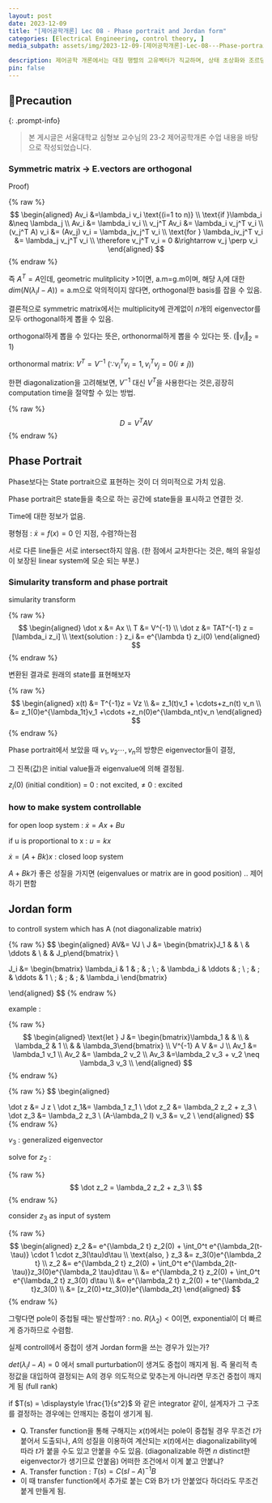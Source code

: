 ```yaml
---
layout: post
date: 2023-12-09
title: "[제어공학개론] Lec 08 - Phase portrait and Jordan form"
categories: [Electrical Engineering, control theory, ]
media_subpath: assets/img/2023-12-09-[제어공학개론]-Lec-08---Phase-portrait-and-Jordan-form.md

description: 제어공학 개론에서는 대칭 행렬의 고유벡터가 직교하며, 상태 초상화와 조르당 형식에 대한 내용을 다룹니다. 상태 초상화는 상태를 축으로 표시하고, 조르당 형식은 비대각화 가능한 시스템을 제어하는 방법을 설명합니다. 시스템의 제어 가능성을 높이기 위해 폐루프 시스템을 고려하며, 고유값과 고유벡터의 성질이 시스템의 동작에 미치는 영향을 논의합니다.
pin: false
---
```



## 📢Precaution


{: .prompt-info}


> 본 게시글은 서울대학교 심형보 교수님의 23-2 제어공학개론 수업 내용을 바탕으로 작성되었습니다.


### Symmetric matrix -> E.vectors are orthogonal


Proof)


{% raw %}
$$
\begin{aligned}
Av_i &=\lambda_i v_i \text{(i=1 to n)} \\
\text{if }\lambda_i &\neq \lambda_j \\
Av_i &= \lambda_i v_i \\
v_j^T Av_i &= \lambda_i v_j^T v_i \\
(v_j^T A) v_i &= (Av_j) v_i = \lambda_jv_j^T v_i \\
\text{for } \lambda_iv_j^T v_i &= \lambda_j v_j^T v_i \\
\therefore v_j^T v_i = 0 &\rightarrow v_j \perp v_i
\end{aligned}
$$
{% endraw %}


즉 $A^T=A$인데, geometric mulitplicity >1이면, a.m=g.m이며, 
해당 $\lambda_i$에 대한 $dim(N(\lambda_i I -A))=\text{a.m}$으로 악의적이지 않다면, orthogonal한 basis를 잡을 수 있음.


결론적으로 symmetric matrix에서는 multiplicity에 관계없이 $n$개의 eigenvector를 모두 orthogonal하게 뽑을 수 있음.


orthogonal하게 뽑을 수 있다는 뜻은, orthonormal하게 뽑을 수 있다는 뜻. ($\Vert v_i\Vert_2 = 1$)


orthonormal matrix: $V^T = V^{-1}$ ($\because v_i^Tv_i = 1, v_i^Tv_j=0 (i\neq j)$)


한편 diagonalization을 고려해보면, $V^{-1}$ 대신 $V^T$을 사용한다는 것은,굉장히 computation time을 절약할 수 있는 방법.


{% raw %}
$$
D = V^TAV
$$
{% endraw %}


## Phase Portrait


Phase보다는 State portrait으로 표현하는 것이 더 의미적으로 가치 있음.


Phase portrait은 state들을 축으로 하는 공간에 state들을 표시하고 연결한 것.


Time에 대한 정보가 없음.


평형점 : $\dot x = f(x)=0$ 인 지점, 수렴?하는점


서로 다른 line들은 서로 intersect하지 않음. (한 점에서 교차한다는 것은, 해의 유일성이 보장된 linear system에 모순 되는 부분.)


### Simularity transform and phase portrait


simularity transform


{% raw %}
$$
\begin{aligned}
\dot x &= Ax \\
T &= V^{-1} \\
\dot z &= TAT^{-1} z = [\lambda_i z_i] \\
\text{solution : } z_i &= e^{\lambda t} z_i(0)
\end{aligned}
$$
{% endraw %}


변환된 결과로 원래의 state를 표현해보자


{% raw %}
$$
\begin{aligned}
x(t) &= T^{-1}z = Vz \\
&= z_1(t)v_1 + \cdots+z_n(t) v_n \\
&= z_1(0)e^{\lambda_1t}v_1 +\cdots +z_n(0)e^{\lambda_nt}v_n
\end{aligned}
$$
{% endraw %}


Phase portrait에서 보았을 때 $v_1, v_2 \cdots, v_n$의 방향은 eigenvector들이 결정,


그 진폭(값)은 initial value들과 eigenvalue에 의해 결정됨.


$z_i(0)$ (initial condition) = 0 : not excited, $\neq$ 0 : excited


### how to make system controllable


for open loop system : $\dot x = Ax+Bu$


if u is proportional to x : $u=kx$


$\dot x = (A+Bk)x$ : closed loop system


$A+Bk$가 좋은 성질을 가지면 (eigenvalues or matrix are in good position) .. 제어하기 편함


## Jordan form


to controll system which has A (not diagonalizable matrix)


{% raw %}
$$
\begin{aligned}
AV&= VJ \\
J &= \begin{bmatrix}J_1 & & \\ & \ddots & \\ & & J_p\end{bmatrix} \\

J_i &=
\begin{bmatrix}
\lambda_i & 1            & \;     & \;  \\
\;        & \lambda_i    & \ddots & \;  \\
\;        & \;           & \ddots & 1   \\
\;        & \;           & \;     & \lambda_i
\end{bmatrix}


\end{aligned}
$$
{% endraw %}


example : 


{% raw %}
$$
\begin{aligned}
\text{let } J &= \begin{bmatrix}\lambda_1 & & \\ & \lambda_2 & 1 \\ & & \lambda_3\end{bmatrix} \\
V^{-1} A V &= J \\
Av_1 &= \lambda_1 v_1 \\
Av_2 &= \lambda_2 v_2 \\
Av_3 &=\lambda_2 v_3 + v_2 \neq \lambda_3 v_3 \\
\end{aligned}
$$
{% endraw %}


{% raw %}
$$
\begin{aligned}

\dot z &= J z \\
\dot z_1&= \lambda_1 z_1 \\
\dot z_2 &= \lambda_2 z_2 + z_3 \\
\dot z_3 &= \lambda_2 z_3 \\
(A-\lambda_2 I) v_3 &= v_2 \\
\end{aligned}
$$
{% endraw %}


$v_3$ : generalized eigenvector


solve for $z_2$ :


{% raw %}
$$
\dot z_2 = \lambda_2 z_2 + z_3 \\
$$
{% endraw %}


consider $z_3$ as input of system


{% raw %}
$$
\begin{aligned}
z_2 &= e^{\lambda_2 t} z_2(0) + \int_0^t e^{\lambda_2(t-\tau)} \cdot 1 \cdot z_3(\tau)d\tau \\
\text{also, } z_3 &= z_3(0)e^{\lambda_2 t} \\
z_2 &=  e^{\lambda_2 t} z_2(0) + \int_0^t e^{\lambda_2(t-\tau)}z_3(0)e^{\lambda_2 \tau}d\tau \\
&=  e^{\lambda_2 t} z_2(0) + \int_0^t  e^{\lambda_2 t} z_3(0) d\tau \\
&=  e^{\lambda_2 t} z_2(0)  + te^{\lambda_2 t}z_3(0) \\
&= [z_2(0)+tz_3(0)]e^{\lambda_2t}
\end{aligned}
$$
{% endraw %}


그렇다면 pole이 중첩될 때는 발산할까? : no. $R(\lambda_2)<0$이면, exponential이 더 빠르게 증가하므로 수렴함.


실제 controll에서 중첩이 생겨 Jordan form을 쓰는 경우가 있는가?


$det(\lambda_i I -A) = 0$ 에서 small purturbation이 생겨도 중첩이 깨지게 됨. 즉 물리적 측정값을 대입하여 결정되는 A의 경우 의도적으로 맞추는게 아니라면 무조건 중첩이 깨지게 됨 (full rank)


if  $T(s) = \displaystyle \frac{1}{s^2}$ 와 같은 integrator 같이, 설계자가 그 구조를 결정하는 경우에는 안깨지는 중첩이 생기게 됨.

- Q. Transfer function을 통해 구해지는 $x(t)$에서는 pole이 중첩될 경우 무조건 $t$가 붙어서 도출되나, $A$의 성질을 이용하여 계산되는 $x(t)$에서는 diagonalizability에 따라 $t$가 붙을 수도 있고 안붙을 수도 있음. (diagonalizable 하면 $n$ distinct한 eigenvector가 생기므로 안붙음) 어떠한 조건에서 이게 붙고 안붙냐?
- A. Transfer function : $T(s) = C(sI-A)^{-1}B$
- 이 때 transfer function에서 추가로 붙는 C와 B가 t가 안붙었다 하더라도 무조건 붙게 만들게 됨.
